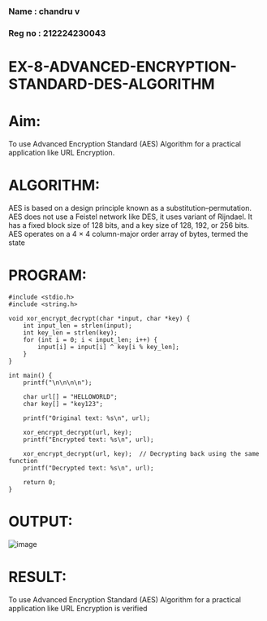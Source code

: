 ###  Name : chandru v 
### Reg no : 212224230043
# EX-8-ADVANCED-ENCRYPTION-STANDARD-DES-ALGORITHM

# Aim:
To use Advanced Encryption Standard (AES) Algorithm for a practical application like URL Encryption.

# ALGORITHM:
AES is based on a design principle known as a substitution–permutation.
AES does not use a Feistel network like DES, it uses variant of Rijndael.
It has a fixed block size of 128 bits, and a key size of 128, 192, or 256 bits.
AES operates on a 4 × 4 column-major order array of bytes, termed the state
# PROGRAM:
```
#include <stdio.h>
#include <string.h>

void xor_encrypt_decrypt(char *input, char *key) {
    int input_len = strlen(input);
    int key_len = strlen(key);
    for (int i = 0; i < input_len; i++) {
        input[i] = input[i] ^ key[i % key_len];
    }
}

int main() {
    printf("\n\n\n\n");

    char url[] = "HELLOWORLD";
    char key[] = "key123";

    printf("Original text: %s\n", url);

    xor_encrypt_decrypt(url, key);
    printf("Encrypted text: %s\n", url);

    xor_encrypt_decrypt(url, key);  // Decrypting back using the same function
    printf("Decrypted text: %s\n", url);

    return 0;
}
```
# OUTPUT:

![image](https://github.com/user-attachments/assets/c65e63c5-2ad3-4288-846b-1a658d93fe88)

# RESULT:

To use Advanced Encryption Standard (AES) Algorithm for a practical application like URL Encryption is verified
